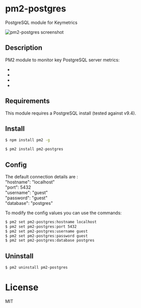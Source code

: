 # pm2-postgres
PostgreSQL module for Keymetrics

![pm2-postgres screenshot](https://raw.githubusercontent.com/pm2-hive/pm2-postgres/master/pm2-postgres.jpg)

## Description

PM2 module to monitor key PostgreSQL server metrics:

* 
* 
* 
*

## Requirements

This module requires a PostgreSQL install (tested against v9.4).

## Install

```bash
$ npm install pm2 -g

$ pm2 install pm2-postgres
```

## Config

The default connection details are :    
"hostname": "localhost"  
"port": 5432  
"username": "guest"  
"password": "guest"  
"database": "postgres"  

To modify the config values you can use the commands:
```bash
$ pm2 set pm2-postgres:hostname localhost
$ pm2 set pm2-postgres:port 5432
$ pm2 set pm2-postgres:username guest
$ pm2 set pm2-postgres:password guest
$ pm2 set pm2-postgres:database postgres
```

## Uninstall

```bash
$ pm2 uninstall pm2-postgres
```

# License

MIT
